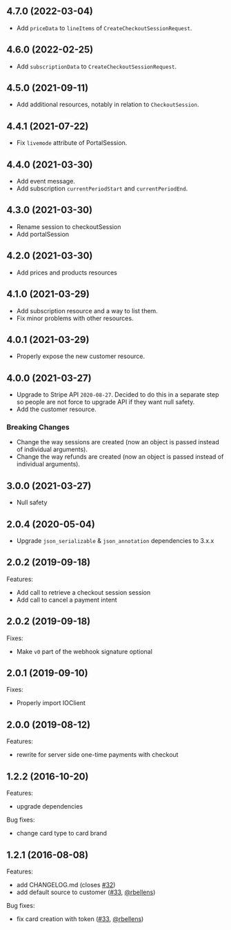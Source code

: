 ## 4.7.0 (2022-03-04)

- Add `priceData` to `lineItems` of `CreateCheckoutSessionRequest`.

## 4.6.0 (2022-02-25)

- Add `subscriptionData` to `CreateCheckoutSessionRequest`.

## 4.5.0 (2021-09-11)

- Add additional resources, notably in relation to `CheckoutSession`.

## 4.4.1 (2021-07-22)

- Fix `livemode` attribute of PortalSession.

## 4.4.0 (2021-03-30)

- Add event message.
- Add subscription `currentPeriodStart` and `currentPeriodEnd`.

## 4.3.0 (2021-03-30)

- Rename session to checkoutSession
- Add portalSession

## 4.2.0 (2021-03-30)

- Add prices and products resources

## 4.1.0 (2021-03-29)

- Add subscription resource and a way to list them.
- Fix minor problems with other resources.

## 4.0.1 (2021-03-29)

- Properly expose the new customer resource.

## 4.0.0 (2021-03-27)

- Upgrade to Stripe API `2020-08-27`. Decided to do this in a separate step so
  people are not force to upgrade API if they want null safety.
- Add the customer resource.

### Breaking Changes

- Change the way sessions are created (now an object is passed instead of
  individual arguments).
- Change the way refunds are created (now an object is passed instead of
  individual arguments).

## 3.0.0 (2021-03-27)

- Null safety

## 2.0.4 (2020-05-04)

- Upgrade `json_serializable` & `json_annotation` dependencies to 3.x.x

## 2.0.2 (2019-09-18)

Features:

- Add call to retrieve a checkout session session
- Add call to cancel a payment intent

## 2.0.2 (2019-09-18)

Fixes:

- Make `v0` part of the webhook signature optional

## 2.0.1 (2019-09-10)

Fixes:

- Properly import IOClient

## 2.0.0 (2019-08-12)

Features:

- rewrite for server side one-time payments with checkout

## 1.2.2 (2016-10-20)

Features:

- upgrade dependencies

Bug fixes:

- change card type to card brand

## 1.2.1 (2016-08-08)

Features:

- add CHANGELOG.md (closes [#32](https://github.com/exitlive/stripe-dart/issues/32))
- add default source to customer ([#33](https://github.com/exitlive/stripe-dart/pull/33), [@rbellens](https://github.com/rbellens))

Bug fixes:

- fix card creation with token ([#33](https://github.com/exitlive/stripe-dart/pull/33), [@rbellens](https://github.com/rbellens))
